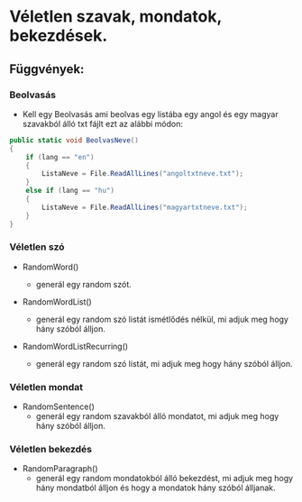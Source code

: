 ﻿# Véletlen szavak, mondatok, bekezdések.
## Függvények:

### Beolvasás
- Kell egy Beolvasás ami beolvas egy listába egy angol és egy magyar szavakból álló txt fájlt ezt az alábbi módon:
~~~csharp
public static void BeolvasNeve()
{
    if (lang == "en")
    {
        ListaNeve = File.ReadAllLines("angoltxtneve.txt");
    }
    else if (lang == "hu")
    {
        ListaNeve = File.ReadAllLines("magyartxtneve.txt");
    }
}
~~~

### Véletlen szó
- RandomWord()
    - generál egy random szót.

- RandomWordList()
    - generál egy random szó listát ismétlődés nélkül, mi adjuk meg hogy hány szóból álljon.

- RandomWordListRecurring()
    - generál egy random szó listát, mi adjuk meg hogy hány szóból álljon.

### Véletlen mondat
- RandomSentence()
    - generál egy random szavakból álló mondatot, mi adjuk meg hogy hány szóból álljon.

### Véletlen bekezdés
- RandomParagraph()
    - generál egy random mondatokból álló bekezdést, mi adjuk meg hogy hány mondatból álljon és hogy a mondatok hány szóból álljanak.